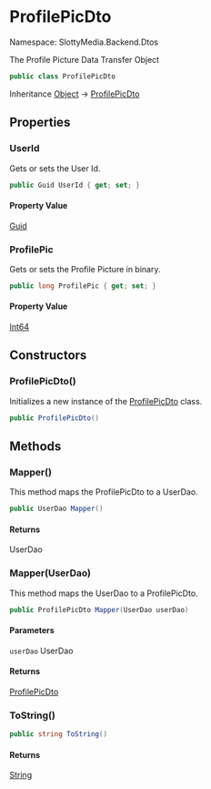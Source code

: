 # ProfilePicDto

Namespace: SlottyMedia.Backend.Dtos

The Profile Picture Data Transfer Object

```csharp
public class ProfilePicDto
```

Inheritance [Object](https://docs.microsoft.com/en-us/dotnet/api/system.object) → [ProfilePicDto](./slottymedia.backend.dtos.profilepicdto.md)

## Properties

### **UserId**

Gets or sets the User Id.

```csharp
public Guid UserId { get; set; }
```

#### Property Value

[Guid](https://docs.microsoft.com/en-us/dotnet/api/system.guid)<br>

### **ProfilePic**

Gets or sets the Profile Picture in binary.

```csharp
public long ProfilePic { get; set; }
```

#### Property Value

[Int64](https://docs.microsoft.com/en-us/dotnet/api/system.int64)<br>

## Constructors

### **ProfilePicDto()**

Initializes a new instance of the [ProfilePicDto](./slottymedia.backend.dtos.profilepicdto.md) class.

```csharp
public ProfilePicDto()
```

## Methods

### **Mapper()**

This method maps the ProfilePicDto to a UserDao.

```csharp
public UserDao Mapper()
```

#### Returns

UserDao<br>

### **Mapper(UserDao)**

This method maps the UserDao to a ProfilePicDto.

```csharp
public ProfilePicDto Mapper(UserDao userDao)
```

#### Parameters

`userDao` UserDao<br>

#### Returns

[ProfilePicDto](./slottymedia.backend.dtos.profilepicdto.md)<br>

### **ToString()**

```csharp
public string ToString()
```

#### Returns

[String](https://docs.microsoft.com/en-us/dotnet/api/system.string)<br>
